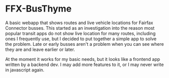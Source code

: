 # FFX-BusThyme

A basic webapp that shows routes and live vehicle locations for Fairfax Connector busses.  This started as an investigation into the reason most popular transit apps do not show live location for many routes, including ones I frequently use, but I decided to put together a simple app to solve the problem.  Late or early busses aren't a problem when you can see where they are and leave earlier or later.

At the moment it works for my basic needs, but it looks like a frontend app written by a backend dev.  I may add more features to it, or I may never write in javascript again.